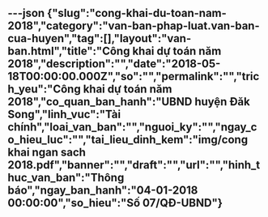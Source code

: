---json
{"slug":"cong-khai-du-toan-nam-2018","category":"van-ban-phap-luat.van-ban-cua-huyen","tag":[],"layout":"van-ban.html","title":"Công khai dự toán năm 2018","description":"","date":"2018-05-18T00:00:00.000Z","so":"","permalink":"","trich_yeu":"Công khai dự toán năm 2018","co_quan_ban_hanh":"UBND huyện Đăk Song","linh_vuc":"Tài chính","loai_van_ban":"","nguoi_ky":"","ngay_co_hieu_luc":"","tai_lieu_dinh_kem":"img/cong khai ngan sach 2018.pdf","banner":"","draft":"","url":"","hinh_thuc_van_ban":"Thông báo","ngay_ban_hanh":"04-01-2018 00:00:00","so_hieu":"Số 07/QĐ-UBND"}
---
